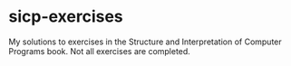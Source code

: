 # sicp-exercises
My solutions to exercises in the Structure and Interpretation of Computer Programs book. Not all exercises are completed.
